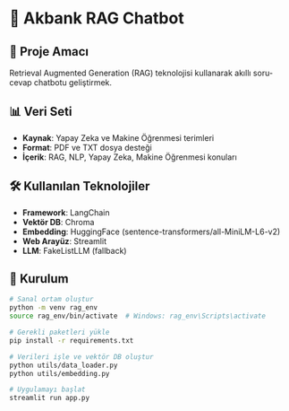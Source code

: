 # 🤖 Akbank RAG Chatbot

## 🎯 Proje Amacı
Retrieval Augmented Generation (RAG) teknolojisi kullanarak akıllı soru-cevap chatbotu geliştirmek.

## 📊 Veri Seti
- **Kaynak**: Yapay Zeka ve Makine Öğrenmesi terimleri
- **Format**: PDF ve TXT dosya desteği
- **İçerik**: RAG, NLP, Yapay Zeka, Makine Öğrenmesi konuları

## 🛠️ Kullanılan Teknolojiler
- **Framework**: LangChain
- **Vektör DB**: Chroma
- **Embedding**: HuggingFace (sentence-transformers/all-MiniLM-L6-v2)
- **Web Arayüz**: Streamlit
- **LLM**: FakeListLLM (fallback)

## 🚀 Kurulum
```bash
# Sanal ortam oluştur
python -m venv rag_env
source rag_env/bin/activate  # Windows: rag_env\Scripts\activate

# Gerekli paketleri yükle
pip install -r requirements.txt

# Verileri işle ve vektör DB oluştur
python utils/data_loader.py
python utils/embedding.py

# Uygulamayı başlat
streamlit run app.py